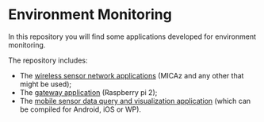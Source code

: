 # Environment Monitoring

In this repository you will find some applications developed for environment monitoring. 

The repository includes:

 - The [wireless sensor network applications](https://github.com/SensorNet-UFAL/environmentMonitoring/tree/master/micaz) (MICAz and any other that might be used);  
 - The [gateway application](https://github.com/SensorNet-UFAL/environmentMonitoring/tree/master/gatewayApp) (Raspberry pi 2);  
 - The [mobile sensor data query and visualization application](https://github.com/SensorNet-UFAL/environmentMonitoring/tree/master/laccansense) (which can be compiled for Android, iOS or WP).



